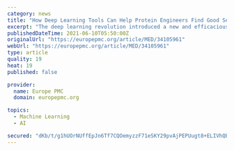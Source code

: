 ```yaml
---
category: news
title: "How Deep Learning Tools Can Help Protein Engineers Find Good Sequences."
excerpt: "The deep learning revolution introduced a new and efficacious way to address computational challenges in a wide range of fields, relying on large data sets and powerful computational resources. In protein engineering,"
publishedDateTime: 2021-06-10T05:50:00Z
originalUrl: "https://europepmc.org/article/MED/34105961"
webUrl: "https://europepmc.org/article/MED/34105961"
type: article
quality: 19
heat: 19
published: false

provider:
  name: Europe PMC
  domain: europepmc.org

topics:
  - Machine Learning
  - AI

secured: "dKb/t/g1hUOrNUffEpJn6Tf7CQOemyzzF71eSKY29pvAjPEPUugt8+ELIVhQBAIcasGDSrhFPcu3lLcH0E7BVpeQSCZZ60oTKM5wRT4dtxNFgH0v40WSHy8e5/d6BOnO5a0eY7RCrhuZrs9gh6ycWU9S3a/gw+43WY0a5PzG11RReEhN1iGnNOgN0P4cj1Co/WosFB982OIJrMPyf13M7hlxOhzQyPEhNMy6X4JZUqDmMcGxLPG8i90C3VA7l2BEb+ba/bVAYJWTnSlxRu9bKmBIFG8yyHBSiNs8pF9W7hNbIa2rkJC0/oX1H/PKGSyw6LL3JIN5LVJhlpZIo6iDqRsei0MGcYxRMoT46QtVQFs=;fqLy6nCgsFtsHyyIBQ6DHg=="
---
```


